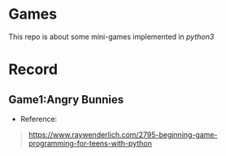 # Games
This repo is about some mini-games implemented in 
*python3*
# Record
## Game1:Angry Bunnies
 * Reference:
 >https://www.raywenderlich.com/2795-beginning-game-programming-for-teens-with-python
